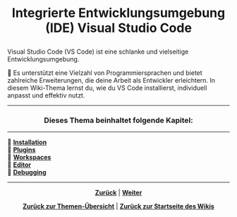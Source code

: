 # <p align="center">Integrierte Entwicklungsumgebung (IDE) Visual Studio Code</p>

Visual Studio Code (VS Code) ist eine schlanke und vielseitige Entwicklungsumgebung.

🚀 Es unterstützt eine Vielzahl von Programmiersprachen und bietet zahlreiche Erweiterungen, die deine Arbeit als Entwickler erleichtern. In diesem Wiki-Thema lernst du, wie du VS Code installierst, individuell anpasst und effektiv nutzt.

---

### <p align="center">Dieses Thema beinhaltet folgende Kapitel:</p>

---

🔹 [**Installation**](/docs/04-tools/02-vscode/01-installation/README.md) </br>
🔹 [**Plugins**](/docs/04-tools/02-vscode/02-plugins/README.md) </br>
🔹 [**Workspaces**](/docs/04-tools/02-vscode/03-workspaces/README.md) </br>
🔹 [**Editor**](/docs/04-tools/02-vscode/04-editor/README.md) </br>
🔹 [**Debugging**](/docs/04-tools/02-vscode/05-debugging/README.md) </br>

---

<p align="center">
<a href="/docs/04-tools/01-github/09-organizations-teams/01-nadooit-guide/README.md"><strong>Zurück</strong></a> | 
<a href="/docs/04-tools/02-vscode/01-installation/README.md"><strong>Weiter</strong></a>
</p>

<p align="center">
<a href="/docs/04-tools/README.md/#dieser-themenbereich-beinhaltet-folgende-themen"><strong>Zurück zur Themen-Übersicht</strong></a> | <a href="/docs/00-willkommen/README.md"><strong>Zurück zur Startseite des Wikis</strong></a>
</p>

